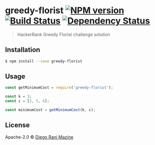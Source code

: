 # greedy-florist [![NPM version][npm-image]][npm-url] [![Build Status][travis-image]][travis-url] [![Dependency Status][daviddm-image]][daviddm-url]
> HackerRank Greedy Florist challenge solution

## Installation

```sh
$ npm install --save greedy-florist
```

## Usage

```js
const getMinimumCost = require('greedy-florist');

const k = 3;
const c = [2, 5, 6];

const minimumCost = getMinimumCost(k, c);
```
## License

Apache-2.0 © [Diego Rani Mazine]()


[npm-image]: https://badge.fury.io/js/greedy-florist.svg
[npm-url]: https://npmjs.org/package/greedy-florist
[travis-image]: https://travis-ci.org/dmazine/greedy-florist.svg?branch=master
[travis-url]: https://travis-ci.org/dmazine/greedy-florist
[daviddm-image]: https://david-dm.org/dmazine/greedy-florist.svg?theme=shields.io
[daviddm-url]: https://david-dm.org/dmazine/greedy-florist
